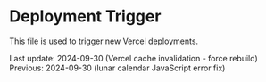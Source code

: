 # Deployment Trigger

This file is used to trigger new Vercel deployments.

Last update: 2024-09-30 (Vercel cache invalidation - force rebuild)
Previous: 2024-09-30 (lunar calendar JavaScript error fix)